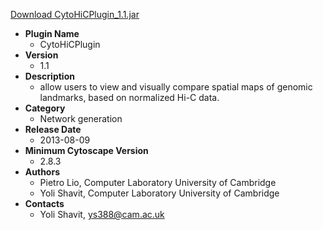 <a href="CytoHiCPlugin_1.1.jar">Download CytoHiCPlugin_1.1.jar</a>

* __Plugin Name__
  * CytoHiCPlugin
* __Version__
  * 1.1
* __Description__
  * allow users to view and visually compare spatial maps of genomic landmarks, based on normalized Hi-C data.
* __Category__
  * Network generation
* __Release Date__
  * 2013-08-09
* __Minimum Cytoscape Version__
  * 2.8.3
* __Authors__
  *  Pietro Lio,  Computer Laboratory University of Cambridge
  * Yoli Shavit,   Computer Laboratory University of Cambridge
* __Contacts__
  * Yoli Shavit, ys388@cam.ac.uk
